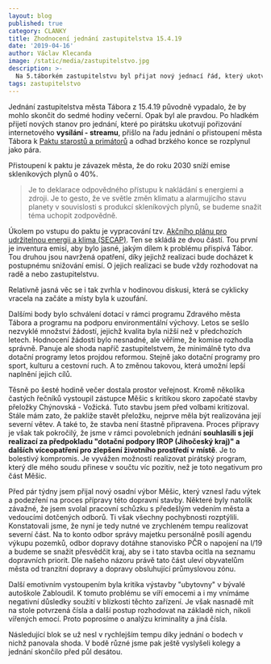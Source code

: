 ```yaml
---
layout: blog
published: true
category: CLANKY
title: Zhodnocení jednání zastupitelstva 15.4.19
date: '2019-04-16'
author: Václav Klecanda
image: /static/media/zastupitelstvo.jpg
description: >-
  Na 5.táborkém zastupitelstvu byl přijat nový jednací řád, který ukotvuje internetový stream z jednání. Přijato bylo přistoupení k Paktu starostů a primátorů. Blok věnovaný veřejnosti nakonec trval 90 minut.
tags: zastupitelstvo
---
```

Jednání zastupitelstva města Tábora z 15.4.19 původně vypadalo, že by mohlo skončit do sedmé hodiny večerní.
Opak byl ale pravdou. Po hladkém přijetí nových stanov pro jednání,
které po pirátsku ukotvují pořizování internetového __vysílání - streamu__,
přišlo na řadu jednání o přistoupení města Tábora k [Paktu starostů a primátorů](https://www.mzp.cz/cz/pakt_starostu_a_primatoru) a odhad brzkého konce se rozplynul jako pára.

Přistoupení k paktu je závazek města, že do roku 2030 sníží emise skleníkových plynů o 40%.

> Je to deklarace odpovědného přístupu k nakládání s energiemi a zdroji.
Je to gesto, že ve světle změn klimatu a alarmujícího stavu planety v souvislosti s produkcí skleníkových plynů,
se budeme snažit téma uchopit zodpovědně.

Úkolem po vstupu do paktu je vypracování tzv. [Akčního plánu pro udržitelnou energii a klima (SECAP)](http://www.simpla-project.eu/en/guidelines/introduction-and-problem-setting/definitions/what-is-a-secap/).
Ten se skládá ze dvou částí. Tou první je inventura emisí, aby bylo jasné, jakým dílem k problému přispívá Tábor.
Tou druhou jsou navržená opatření, díky jejichž realizaci bude docházet k postupnému snižování emisí. O jejich realizaci se bude vždy rozhodovat na radě a nebo zastupitelstvu.

Relativně jasná věc se i tak zvrhla v hodinovou diskusi, která se cyklicky vracela na začáte a místy byla k uzoufání.

Dalšími body bylo schválení dotací v rámci programu Zdravého města Tábora a programu na podporu environmentální výchovy.
Letos se sešlo nezvyklé množství žádostí, jejichž kvalita byla nižší než v předchozích letech.
Hodnocení žádostí bylo nesnadné, ale věříme, že komise rozhodla správně.
Panuje ale shoda napříč zastupitelstvem, že minimálně tyto dva dotační programy letos projdou reformou. Stejně jako dotační programy pro sport, kulturu a cestovní ruch. A to změnou takovou, která umožní lepší naplnění jejich cílů.

Těsně po šesté hodině večer dostala prostor veřejnost.
Kromě několika častých řečníků vystoupil zástupce Měšic s kritikou skoro započaté stavby přeložky Chýnovská - Vožická.
Tuto stavbu jsem před volbami kritizoval.
Stále mám zato, že pakliže stavět přeložku, nejprve měla být realizována její severní větev.
A také to, že stavba není štastně připravena.
Proces přípravy je však tak pokročilý,
že jsme v rámci povolebních jednání __souhlasili s její realizací za předpokladu "dotační podpory IROP (Jihočeský kraj)" a dalších víceopatření pro zlepšení životního prostředí v místě__.
Je to bolestivý kompromis.
Je vyvážen možností realizovat pirátský program,
který dle mého soudu přinese v součtu víc pozitiv, než je toto negativum pro část Měšic.

Před pár týdny jsem přijal nový osadní výbor Měšic,
který vznesl řadu výtek a podezření na proces přípravy této dopravní stavby.
Některé byly natolik závažné, že jsem svolal pracovní schůzku s předešlým vedením města a vedoucími dotčených odborů.
Ti však všechny pochybnosti rozptýlili.
Konstatovali jsme, že nyní je tedy nutné ve zrychleném tempu realizovat severní část.
Na to konto odbor správy majetku personálně posílí agendu výkupu pozemků, odbor dopravy dotáhne stanovisko PČR o napojení na I/19 a budeme se snažit přesvědčit kraj, aby se i tato stavba ocitla na seznamu dopravních priorit. Dle našeho názoru právě tato část uleví obyvatelům města od tranzitní dopravy a dopravy obsluhující průmyslovou zónu.

Další emotivním vystoupením byla kritika výstavby "ubytovny" v bývalé autoškole Zabloudil.
K tomuto problému se víří emocemi a i my vnímáme negativní důsledky soužití v blízkosti těchto zařízení.
Je však nasnadě mít na stole potvrzená čísla a další postup rozhodovat na základě nich, nikoli vířených emocí.
Proto poprosíme o analýzu kriminality a jiná čísla.

Následující blok se už nesl v rychlejším tempu díky jednání o bodech v nichž panovala shoda.
V bodě různé jsme pak ještě vyslyšeli kolegy a jednání skončilo před půl desátou.
